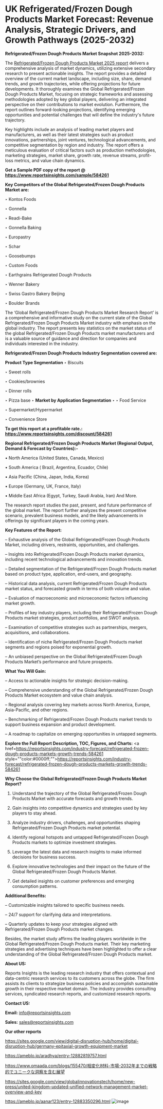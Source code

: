 # UK Refrigerated/Frozen Dough Products Market Forecast: Revenue Analysis, Strategic Drivers, and Growth Pathways (2025-2032)

<strong>Refrigerated/Frozen Dough Products Market Snapshot 2025-2032:</strong>

The <a href=https://www.reportsinsights.com/sample/584261>Refrigerated/Frozen Dough Products Market 2025 report</a> delivers a comprehensive analysis of market dynamics, utilizing extensive secondary research to present actionable insights. The report provides a detailed overview of the current market landscape, including size, share, demand trends, and growth trajectories, while offering projections for future developments. It thoroughly examines the Global Refrigerated/Frozen Dough Products Market, focusing on strategic frameworks and assessing methodologies adopted by key global players, delivering an integrated perspective on their contributions to market evolution. Furthermore, the report outlines forward-looking projections, identifying emerging opportunities and potential challenges that will define the industry's future trajectory.

Key highlights include an analysis of leading market players and manufacturers, as well as their latest strategies such as product innovations, partnerships, joint ventures, technological advancements, and competitive segmentation by region and industry. The report offers a meticulous evaluation of critical factors such as production methodologies, marketing strategies, market share, growth rate, revenue streams, profit-loss metrics, and value chain dynamics.

<strong>Get a Sample PDF copy of the report @ <a href=https://www.reportsinsights.com/sample/584261 style=color:#0000ff;>https://www.reportsinsights.com/sample/584261</a></strong>

<strong>Key Competitors of the Global Refrigerated/Frozen Dough Products Market are:</strong>

‣ Kontos Foods

‣ Gonnella

‣ Readi-Bake

‣ Gonnella Baking

‣ Europastry

‣ Schar

‣ Goosebumps

‣ Custom Foods

‣ Earthgrains Refrigerated Dough Products

‣ Wenner Bakery

‣ Swiss Gastro Bakery Beijing

‣ Boulder Brands

The ‘Global Refrigerated/Frozen Dough Products Market Research Report’ is a comprehensive and informative study on the current state of the Global Refrigerated/Frozen Dough Products Market industry with emphasis on the global industry. The report presents key statistics on the market status of the global Refrigerated/Frozen Dough Products market manufacturers and is a valuable source of guidance and direction for companies and individuals interested in the industry.

<strong>Refrigerated/Frozen Dough Products Industry Segmentation covered are:</strong>

<strong>Product Type Segmentation</strong>
‣
Biscuits

‣ Sweet rolls

‣ Cookies/brownies

‣ Dinner rolls

‣ Pizza base
‣ 
<strong>Market by Application Segmentation</strong>
‣
‣  Food Service

‣ Supermarket/Hypermarket

‣ Convenience Store

<strong>To get this report at a profitable rate.: <a href=https://www.reportsinsights.com/discount/584261 style=color:#0000ff;>https://www.reportsinsights.com/discount/584261</a></strong>

<strong>Regional Refrigerated/Frozen Dough Products Market (Regional Output, Demand &amp; Forecast by Countries):-</strong>

• North America (United States, Canada, Mexico)

• South America ( Brazil, Argentina, Ecuador, Chile)

• Asia Pacific (China, Japan, India, Korea)

• Europe (Germany, UK, France, Italy)

• Middle East Africa (Egypt, Turkey, Saudi Arabia, Iran) And More.

The research report studies the past, present, and future performance of the global market. The report further analyzes the present competitive scenario, prevalent business models, and the likely advancements in offerings by significant players in the coming years.

<strong>Key Features of the Report:</strong>

– Exhaustive analysis of the Global Refrigerated/Frozen Dough Products Market, including drivers, restraints, opportunities, and challenges.

– Insights into Refrigerated/Frozen Dough Products market dynamics, including recent technological advancements and innovation trends.

– Detailed segmentation of the Refrigerated/Frozen Dough Products market based on product type, application, end-users, and geography.

– Historical data analysis, current Refrigerated/Frozen Dough Products market status, and forecasted growth in terms of both volume and value.

– Evaluation of macroeconomic and microeconomic factors influencing market growth.

– Profiles of key industry players, including their Refrigerated/Frozen Dough Products market strategies, product portfolios, and SWOT analysis.

– Examination of competitive strategies such as partnerships, mergers, acquisitions, and collaborations.

– Identification of niche Refrigerated/Frozen Dough Products market segments and regions poised for exponential growth.

– An unbiased perspective on the Global Refrigerated/Frozen Dough Products Market’s performance and future prospects.

<strong>What You Will Gain:</strong>

– Access to actionable insights for strategic decision-making.

– Comprehensive understanding of the Global Refrigerated/Frozen Dough Products Market ecosystem and value chain analysis.

– Regional analysis covering key markets across North America, Europe, Asia-Pacific, and other regions.

– Benchmarking of Refrigerated/Frozen Dough Products market trends to support business expansion and product development.

– A roadmap to capitalize on emerging opportunities in untapped segments.

<strong>Explore the Full Report Description, TOC, Figures, and Charts:</strong>
<a href=https://reportsinsights.com/industry-forecast/refrigerated-frozen-dough-products-markets-growth-trends-584261 style=""color:#0000ff;"">https://reportsinsights.com/industry-forecast/refrigerated-frozen-dough-products-markets-growth-trends-584261</a>

<strong>Why Choose the Global Refrigerated/Frozen Dough Products Market Report?</strong>

1. Understand the trajectory of the Global Refrigerated/Frozen Dough Products Market with accurate forecasts and growth trends.

2. Gain insights into competitive dynamics and strategies used by key players to stay ahead.

3. Analyze industry drivers, challenges, and opportunities shaping Refrigerated/Frozen Dough Products market potential.

4. Identify regional hotspots and untapped Refrigerated/Frozen Dough Products markets to optimize investment strategies.

5. Leverage the latest data and research insights to make informed decisions for business success.

6. Explore innovative technologies and their impact on the future of the Global Refrigerated/Frozen Dough Products Market.

7. Get detailed insights on customer preferences and emerging consumption patterns.

<strong>Additional Benefits:</strong>

– Customizable insights tailored to specific business needs.

– 24/7 support for clarifying data and interpretations.

– Quarterly updates to keep your strategies aligned with Refrigerated/Frozen Dough Products market changes.

Besides, the market study affirms the leading players worldwide in the Global Refrigerated/Frozen Dough Products market. Their key marketing strategies and advertising techniques have been highlighted to offer a clear understanding of the Global Refrigerated/Frozen Dough Products market.

<strong><strong>About US</strong>:</strong>

Reports Insights is the leading research industry that offers contextual and data-centric research services to its customers across the globe. The firm assists its clients to strategize business policies and accomplish sustainable growth in their respective market domain. The industry provides consulting services, syndicated research reports, and customized research reports.

<strong>Contact US:</strong>

<p class=><b>Email:</b> <a href=mailto:info@reportsinsights.com>info@reportsinsights.com</a></p>
<p class=><b>Sales:</b> <a href=mailto:sales@reportsinsights.com>sales@reportsinsights.com</a></p>

<strong>Our other reports</strong>

<a href=https://sites.google.com/view/digital-disruption-hub/home/digital-disruption-hub/germany-epitaxial-growth-equipment-market>https://sites.google.com/view/digital-disruption-hub/home/digital-disruption-hub/germany-epitaxial-growth-equipment-market</a>

<a href=https://ameblo.jp/aradhya/entry-12882819757.html>https://ameblo.jp/aradhya/entry-12882819757.html</a>

<a href=https://www.omaada.com/blogs/155470/相変化材料-市場-2032年までの戦略的でユニークな洞察を含む展望>https://www.omaada.com/blogs/155470/相変化材料-市場-2032年までの戦略的でユニークな洞察を含む展望</a>

<a href=https://sites.google.com/view/globalinnovationstech/home/new-press/united-kingdom-updated-unified-network-management-market-overview-and-key>https://sites.google.com/view/globalinnovationstech/home/new-press/united-kingdom-updated-unified-network-management-market-overview-and-key</a>

<a href=https://ameblo.jp/aanar123/entry-12883350296.html>https://ameblo.jp/aanar123/entry-12883350296.html</a>
![image](https://github.com/user-attachments/assets/8b9e33ed-0a7c-4053-8847-d82ecf2eec52)
